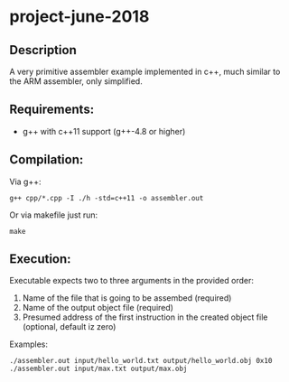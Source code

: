 # project-june-2018
## Description
A very primitive assembler example implemented in c++, much similar to the ARM assembler, only simplified.
## Requirements:

* g++ with c++11 support (g++-4.8 or higher)

## Compilation:
Via g++:
```
g++ cpp/*.cpp -I ./h -std=c++11 -o assembler.out
```
Or via makefile just run:
```
make
```

## Execution:
Executable expects two to three arguments in the provided order:
1. Name of the file that is going to be assembed (required)
2. Name of the output object file (required)
3. Presumed address of the first instruction in the created object file (optional, default iz zero)

Examples:
```
./assembler.out input/hello_world.txt output/hello_world.obj 0x10
./assembler.out input/max.txt output/max.obj
```